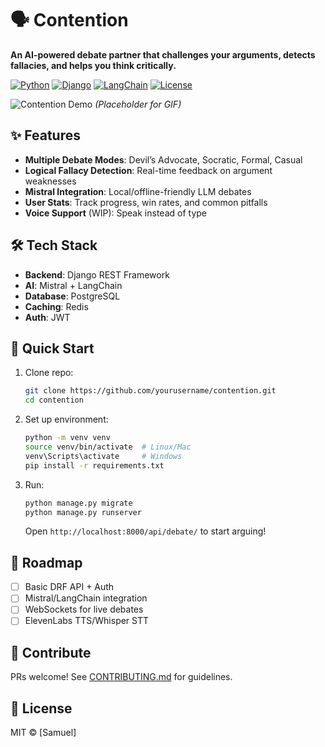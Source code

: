 # 🗣️ Contention  
**An AI-powered debate partner that challenges your arguments, detects fallacies, and helps you think critically.**  

[![Python](https://img.shields.io/badge/Python-3.10%2B-blue)](https://python.org)
[![Django](https://img.shields.io/badge/Django-4.2-brightgreen)](https://djangoproject.com)
[![LangChain](https://img.shields.io/badge/LangChain-0.1-orange)](https://langchain.com)
[![License](https://img.shields.io/badge/License-MIT-purple)](LICENSE)

![Contention Demo](demo.gif) *(Placeholder for GIF)*  

## ✨ Features  
- **Multiple Debate Modes**: Devil’s Advocate, Socratic, Formal, Casual  
- **Logical Fallacy Detection**: Real-time feedback on argument weaknesses  
- **Mistral Integration**: Local/offline-friendly LLM debates  
- **User Stats**: Track progress, win rates, and common pitfalls  
- **Voice Support** (WIP): Speak instead of type  

## 🛠️ Tech Stack  
- **Backend**: Django REST Framework  
- **AI**: Mistral + LangChain  
- **Database**: PostgreSQL  
- **Caching**: Redis  
- **Auth**: JWT  

## 🚀 Quick Start  
1. Clone repo:  
   ```bash
   git clone https://github.com/yourusername/contention.git
   cd contention
2. Set up environment:  
   ```bash
   python -m venv venv
   source venv/bin/activate  # Linux/Mac
   venv\Scripts\activate     # Windows
   pip install -r requirements.txt
   ```
3. Run:  
   ```bash
   python manage.py migrate
   python manage.py runserver
   ```
   Open `http://localhost:8000/api/debate/` to start arguing!  

## 📌 Roadmap  
- [ ] Basic DRF API + Auth  
- [ ] Mistral/LangChain integration  
- [ ] WebSockets for live debates  
- [ ] ElevenLabs TTS/Whisper STT  

## 🤝 Contribute  
PRs welcome! See [CONTRIBUTING.md](CONTRIBUTING.md) for guidelines.  

## 📜 License  
MIT © [Samuel]  
